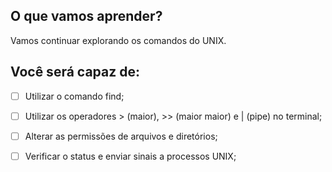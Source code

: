 ## O que vamos aprender?

Vamos continuar explorando os comandos do UNIX.

## Você será capaz de:
- [ ] Utilizar o comando find;

- [ ] Utilizar os operadores > (maior), >> (maior maior) e | (pipe) no terminal;

- [ ] Alterar as permissões de arquivos e diretórios;

- [ ] Verificar o status e enviar sinais a processos UNIX;
